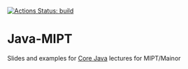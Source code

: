 [![Actions Status: build](https://github.com/inponomarev/java-mipt/workflows/build/badge.svg)](https://github.com/inponomarev/java-mipt/actions?query=workflow%3A"build") 

# Java-MIPT

Slides and examples for [Core Java](https://inponomarev.ru/corejava) lectures for MIPT/Mainor
